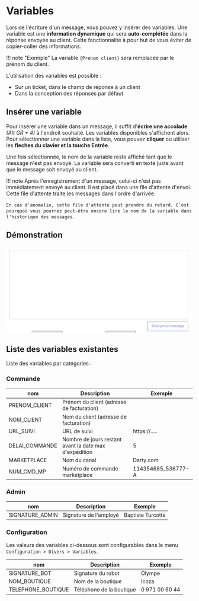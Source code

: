# Variables

Lors de l'écriture d'un message, vous pouvez y insérer des variables.
Une variable est une **information dynamique** qui sera **auto-complétée** dans la réponse envoyée au client.
Cette fonctionnalité à pour but de vous éviter de copier-coller des informations.

!!! note "Exemple"
    La variable `{Prénom client}` sera remplacée par le prénom du client. 

L'utilisation des variables est possible :

* Sur un ticket, dans le champ de réponse à un client
* Dans la conception des réponses par défaut

## Insérer une variable
Pour insérer une variable dans un message, il suffit d'**écrire une accolade** _(Alt GR + 4)_ à l'endroit souhaité. Les variables disponibles s'affichent alors.
Pour sélectionner une variable dans la liste, vous pouvez **cliquer** ou utiliser les **fleches du clavier et la touche Entrée**.

Une fois sélectionnée, le nom de la variable reste affiché tant que le message n'est pas envoyé.
La variable sera converti en texte juste avant que le message soit envoyé au client. 

!!! note
    Après l'enregistrement d'un message, celui-ci n'est pas immédiatement envoyé au client. Il est placé dans une file d'attente d'envoi.
    Cette file d'attente traite les messages dans l'ordre d'arrivée.
    
    En cas d'anomalie, cette file d'attente peut prendre du retard. C'est pourquoi vous pourrez peut-être encore lire le nom de la variable dans l'historique des messages.

## Démonstration
![GIF Démo Variables](assets/demo_variables.gif)

## Liste des variables existantes

Liste des variables par catégories :

### Commande
| nom            | Description                                            | Exemple            |
|----------------|--------------------------------------------------------|--------------------|
| PRENOM_CLIENT  | Prénom du client (adresse de facturation)              |                    |
| NOM_CLIENT     | Nom du client (adresse de facturation)                 |                    |
| URL_SUIVI      | URL de suivi                                           | https://.....      |
| DELAI_COMMANDE | Nombre de jours restant avant la date max d'expédition | 5                  |
| MARKETPLACE    | Nom du canal                                           | Darty.com          |
| NUM_CMD_MP     | Numéro de commande marketplace                         | 114354685_536777-A |


### Admin
| nom             | Description            | Exemple           |
|-----------------|------------------------|-------------------|
| SIGNATURE_ADMIN | Signature de l'employé | Baptiste Turcotte |

### Configuration
Les valeurs des variables ci-dessous sont configurables dans le menu `Configuration > Divers > Variables`.

| nom                | Description              | Exemple        |
|--------------------|--------------------------|----------------|
| SIGNATURE_BOT      | Signature du robot       | Olympe         |
| NOM_BOUTIQUE       | Nom de la boutique       | Icoza          |
| TELEPHONE_BOUTIQUE | Téléphone de la boutique | 0 971 00 60 44 |
